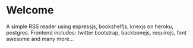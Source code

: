 Welcome
=============

A simple RSS reader using expressjs, bookshelfjs, knexjs on heroku, postgres. Frontend includes: twitter bootstrap, backbonejs, requirejs, font awesome and many more...


